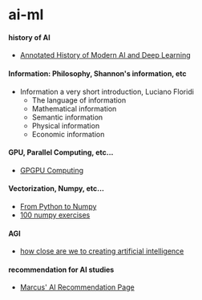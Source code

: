 # ai-ml

#### history of AI
- [Annotated History of Modern AI and Deep Learning](https://arxiv.org/abs/2212.11279)

#### Information: Philosophy, Shannon's information, etc
- Information a very short introduction, Luciano Floridi
  - The language of information
  - Mathematical information
  - Semantic information
  - Physical information
  - Economic information

#### GPU, Parallel Computing, etc...
- [GPGPU Computing](https://arxiv.org/abs/1408.6923)

#### Vectorization, Numpy, etc...
- [From Python to Numpy](https://www.labri.fr/perso/nrougier/from-python-to-numpy/)<br/>
- [100 numpy exercises](https://github.com/rougier/numpy-100)

#### AGI
- [how close are we to creating artificial intelligence](https://aeon.co/essays/how-close-are-we-to-creating-artificial-intelligence)

#### recommendation for AI studies  
- [Marcus' AI Recommendation Page](http://www.hutter1.net/ai/introref.htm)
